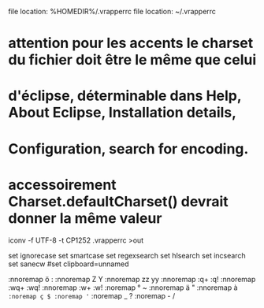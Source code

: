 
file location: %HOMEDIR%/.vrapperrc
file location: ~/.vrapperrc
# attention pour les accents le charset du fichier doit être le même que celui
# d'éclipse, déterminable dans Help, About Eclipse, Installation details,
# Configuration, search for encoding.
# accessoirement Charset.defaultCharset() devrait donner la même valeur
iconv -f UTF-8 -t CP1252 .vrapperrc >out



set ignorecase
set smartcase
set regexsearch
set hlsearch
set incsearch
set sanecw
#set clipboard=unnamed

:nnoremap ö :
:nnoremap Z Y
:nnoremap zz yy
:nnoremap :q+ :q!
:nnoremap :wq+ :wq!
:nnoremap :w+ :w!
:noremap ° ~
:nnoremap ä "
:nnoremap à `
:noremap ç $
:noremap ' `
:noremap _ ?
:noremap - /

